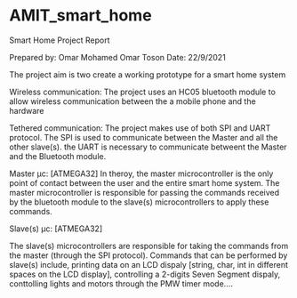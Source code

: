# AMIT_smart_home
Smart Home Project Report

Prepared by: Omar Mohamed Omar Toson 
Date: 22/9/2021

The project aim is two create a working prototype for a smart home system

Wireless communication: 
The project uses an HC05 bluetooth module to allow wireless communication between the a mobile phone and the hardware

Tethered communication:
The project makes use of both SPI and UART protocol. The SPI is used to communicate between the Master and all the other slave(s). the UART is necessary to communicate betweent the Master and the Bluetooth module. 

Master µc: [ATMEGA32]
In theroy, the master microcontroller is the only point of contact between the user and the entire smart home system. The master microcontroller is responsible for passing the commands received by the bluetooth module to the slave(s) microcontrollers to apply these commands.


Slave(s) µc: [ATMEGA32]

The slave(s) microcontrollers are responsible for taking the commands from the master (through the SPI protocol). Commands that can be performed by slave(s) include, printing data on an LCD dispaly [string, char, int in different spaces on the LCD display], controlling a 2-digits Seven Segment dispaly, conttolling lights and motors through the PMW timer mode.... 

















